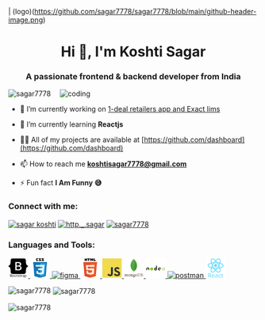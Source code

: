 | (logo)(https://github.com/sagar7778/sagar7778/blob/main/github-header-image.png)
<h1 align="center">Hi 👋, I'm Koshti Sagar</h1>
<h3 align="center">A passionate frontend & backend developer from India</h3>
<Img align="right" alt="coding" width=400 src="https://user-images.githubusercontent.com/55389276/140866485-8fb1c876-9a8f-4d6a-98dc-08c4981eaf70.gif"

<p align="left"> <img src="https://komarev.com/ghpvc/?username=sagar7778&label=Profile%20views&color=0e75b6&style=flat" alt="sagar7778" /> </p>

- 🔭 I’m currently working on [1-deal retailers app and Exact lims](https://github.com/quickint-solutions/1Deal-Retails)

- 🌱 I’m currently learning **Reactjs**

- 👨‍💻 All of my projects are available at [https://github.com/dashboard](https://github.com/dashboard)

- 📫 How to reach me **koshtisagar7778@gmail.com**

- ⚡ Fun fact **I Am Funny 😅**

<h3 align="left">Connect with me:</h3>
<p align="left">
<a href="https://www.linkedin.com/in/sagar-koshti-1b6957219" target="blank"><img align="center" src="https://raw.githubusercontent.com/rahuldkjain/github-profile-readme-generator/master/src/images/icons/Social/linked-in-alt.svg" alt="sagar koshti" height="30" width="40" /></a>
<a href="https://instagram.com/http._.sagar" target="blank"><img align="center" src="https://raw.githubusercontent.com/rahuldkjain/github-profile-readme-generator/master/src/images/icons/Social/instagram.svg" alt="http._.sagar" height="30" width="40" /></a>
<a href="https://discord.gg/sagar7778" target="blank"><img align="center" src="https://raw.githubusercontent.com/rahuldkjain/github-profile-readme-generator/master/src/images/icons/Social/discord.svg" alt="sagar7778" height="30" width="40" /></a>
</p>

<h3 align="left">Languages and Tools:</h3>
<p align="left"> <a href="https://getbootstrap.com" target="_blank" rel="noreferrer"> <img src="https://raw.githubusercontent.com/devicons/devicon/master/icons/bootstrap/bootstrap-plain-wordmark.svg" alt="bootstrap" width="40" height="40"/> </a> <a href="https://www.w3schools.com/css/" target="_blank" rel="noreferrer"> <img src="https://raw.githubusercontent.com/devicons/devicon/master/icons/css3/css3-original-wordmark.svg" alt="css3" width="40" height="40"/> </a> <a href="https://www.figma.com/" target="_blank" rel="noreferrer"> <img src="https://www.vectorlogo.zone/logos/figma/figma-icon.svg" alt="figma" width="40" height="40"/> </a> <a href="https://www.w3.org/html/" target="_blank" rel="noreferrer"> <img src="https://raw.githubusercontent.com/devicons/devicon/master/icons/html5/html5-original-wordmark.svg" alt="html5" width="40" height="40"/> </a> <a href="https://developer.mozilla.org/en-US/docs/Web/JavaScript" target="_blank" rel="noreferrer"> <img src="https://raw.githubusercontent.com/devicons/devicon/master/icons/javascript/javascript-original.svg" alt="javascript" width="40" height="40"/> </a> <a href="https://www.mongodb.com/" target="_blank" rel="noreferrer"> <img src="https://raw.githubusercontent.com/devicons/devicon/master/icons/mongodb/mongodb-original-wordmark.svg" alt="mongodb" width="40" height="40"/> </a> <a href="https://nodejs.org" target="_blank" rel="noreferrer"> <img src="https://raw.githubusercontent.com/devicons/devicon/master/icons/nodejs/nodejs-original-wordmark.svg" alt="nodejs" width="40" height="40"/> </a> <a href="https://postman.com" target="_blank" rel="noreferrer"> <img src="https://www.vectorlogo.zone/logos/getpostman/getpostman-icon.svg" alt="postman" width="40" height="40"/> </a> <a href="https://reactjs.org/" target="_blank" rel="noreferrer"> <img src="https://raw.githubusercontent.com/devicons/devicon/master/icons/react/react-original-wordmark.svg" alt="react" width="40" height="40"/> </a> </p>

<p><img align="left" src="https://github-readme-stats.vercel.app/api/top-langs?username=sagar7778&show_icons=true&locale=en&layout=compact" alt="sagar7778" /></p>

<p>&nbsp;<img align="center" src="https://github-readme-stats.vercel.app/api?username=sagar7778&show_icons=true&locale=en" alt="sagar7778" /></p>

<p><img align="center" src="https://github-readme-streak-stats.herokuapp.com/?user=sagar7778&" alt="sagar7778" /></p>
